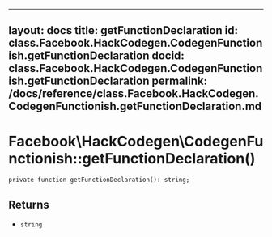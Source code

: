 
***

layout: docs
title: getFunctionDeclaration
id: class.Facebook.HackCodegen.CodegenFunctionish.getFunctionDeclaration
docid: class.Facebook.HackCodegen.CodegenFunctionish.getFunctionDeclaration
permalink: /docs/reference/class.Facebook.HackCodegen.CodegenFunctionish.getFunctionDeclaration.md
---







# Facebook\\HackCodegen\\CodegenFunctionish::getFunctionDeclaration()




``` Hack
private function getFunctionDeclaration(): string;
```




## Returns




- ` string `